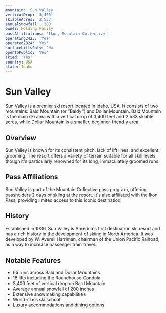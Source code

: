 ```yaml
---
mountain: 'Sun Valley'
verticalDrop: '3,400'
skiableAcres: '2,533'
annualSnowfall: '200'
owner: Holding Family
passAffiliations: 'Ikon, Mountain Collective'
operating2425: 'Yes'
operated2324: 'Yes'
surfaceLiftsOnly: 'No'
openToPublic: 'Yes'
skied: 'Yes'
country: USA
state: Idaho
---
```


# Sun Valley

Sun Valley is a premier ski resort located in Idaho, USA. It consists of two mountains: Bald Mountain (or "Baldy") and Dollar Mountain. Bald Mountain is the main ski area with a vertical drop of 3,400 feet and 2,533 skiable acres, while Dollar Mountain is a smaller, beginner-friendly area.

## Overview

Sun Valley is known for its consistent pitch, lack of lift lines, and excellent grooming. The resort offers a variety of terrain suitable for all skill levels, though it's particularly renowned for its long, immaculately groomed runs.

## Pass Affiliations

Sun Valley is part of the Mountain Collective pass program, offering passholders 2 days of skiing at the resort. It's also affiliated with the Ikon Pass, providing limited access to this iconic destination.

## History

Established in 1936, Sun Valley is America's first destination ski resort and has a rich history in the development of skiing in North America. It was developed by W. Averell Harriman, chairman of the Union Pacific Railroad, as a way to increase passenger train travel.

## Notable Features

- 65 runs across Bald and Dollar Mountains
- 18 lifts including the Roundhouse Gondola
- 3,400 feet of vertical drop on Bald Mountain
- Average annual snowfall of 200 inches
- Extensive snowmaking capabilities
- World-class ski school
- Luxury accommodations and dining options
